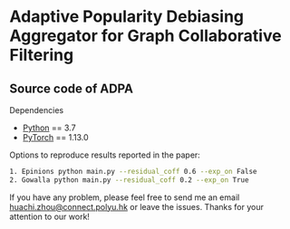 # Adaptive Popularity Debiasing Aggregator for Graph Collaborative Filtering

## Source code of ADPA
Dependencies

- [Python](<https://www.python.org/>) == 3.7
- [PyTorch](<https://pytorch.org/get-started/locally/>) == 1.13.0

Options to reproduce results reported in the paper:

```bash
1. Epinions python main.py --residual_coff 0.6 --exp_on False
2. Gowalla python main.py --residual_coff 0.2 --exp_on True
```
If you have any problem, please feel free to send me an email huachi.zhou@connect.polyu.hk or leave the issues. Thanks for your attention to our work!
